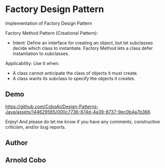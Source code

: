 # Factory Design Pattern

Implementation of Factory Design Pattern    

Factory Method Pattern (Creational Pattern):
<ul>
  <li>Intent: Define an interface for creating an object, but let subclasses decide which class to instantiate. Factory Method lets a class defer instantiation to subclasses.</li>
</ul>

Applicability: Use it when:
<ul>
  <li>A class cannot anticipate the class of objects it must create.</li>
<li> A class wants its subclass to specify the objects it creates. </li>
</ul>

## Demo

https://github.com/CoboAr/Design-Patterns-Java/assets/144629565/000c7736-874d-4a39-8737-9ec0b4a7b366


Enjoy! And please do let me know if you have any comments, constructive criticism, and/or bug reports.
## Author
## Arnold Cobo
